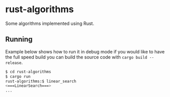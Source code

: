 # **rust-algorithms**
Some algorithms implemented using Rust.

## Running
Example below shows how to run it in debug mode if you would like to have the full speed build you can build the source code with `cargo build --release`.
```bash
$ cd rust-algorithms
$ cargo run
rust-algorithms:$ linear_search
<===LinearSearch===>
...
```
